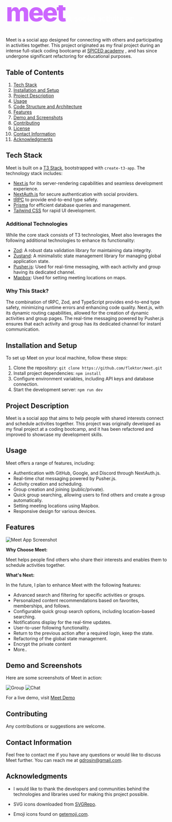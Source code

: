 <svg width="400" height="60" xmlns="http://www.w3.org/2000/svg">
 <text x="0" y="50" font-size="5rem" fill="#cc66ff" style="font-weight: 800; letter-spacing: -0.05em">
      meet
    </text>
    <text x="190" y="50" font-size="24" fill="#fff">A social activity app</text>
</svg>

#

Meet is a social app designed for connecting with others and participating in activities together. This project originated as my final project during an intense full-stack coding bootcamp at [SPICED academy](https://www.spiced-academy.com/en) , and has since undergone significant refactoring for educational purposes.

## Table of Contents

1. [Tech Stack](#tech-stack)
2. [Installation and Setup](#installation-and-setup)
3. [Project Description](#project-description)
4. [Usage](#usage)
5. [Code Structure and Architecture](#code-structure-and-architecture)
6. [Features](#features)
7. [Demo and Screenshots](#demo-and-screenshots)
8. [Contributing](#contributing)
9. [License](#license)
10. [Contact Information](#contact-information)
11. [Acknowledgments](#acknowledgments)

## Tech Stack

Meet is built on a [T3 Stack](https://create.t3.gg/), bootstrapped with `create-t3-app`. The technology stack includes:

- [Next.js](https://nextjs.org) for its server-rendering capabilities and seamless development experience.
- [NextAuth.js](https://next-auth.js.org) for secure authentication with social providers.
- [tRPC](https://trpc.io) to provide end-to-end type safety.
- [Prisma](https://prisma.io) for efficient database queries and management.
- [Tailwind CSS](https://tailwindcss.com) for rapid UI development.

### Additional Technologies

While the core stack consists of T3 technologies, Meet also leverages the following additional technologies to enhance its functionality:

- [Zod](https://github.com/colinhacks/zod): A robust data validation library for maintaining data integrity.
- [Zustand](https://zustand-demo.pmnd.rs/): A minimalistic state management library for managing global application state.
- [Pusher.js](https://pusher.com/): Used for real-time messaging, with each activity and group having its dedicated channel.
- [Mapbox](https://www.mapbox.com): Used for setting meeting locations on maps.

### Why This Stack?

The combination of tRPC, Zod, and TypeScript provides end-to-end type safety, minimizing runtime errors and enhancing code quality. Next.js, with its dynamic routing capabilities, allowed for the creation of dynamic activities and group pages. The real-time messaging powered by Pusher.js ensures that each activity and group has its dedicated channel for instant communication.

## Installation and Setup

To set up Meet on your local machine, follow these steps:

1. Clone the repository: `git clone https://github.com/flektor/meet.git`
2. Install project dependencies: `npm install`
3. Configure environment variables, including API keys and database connection.
4. Start the development server: `npm run dev`

## Project Description

Meet is a social app that aims to help people with shared interests connect and schedule activities together. This project was originally developed as my final project at a coding bootcamp, and it has been refactored and improved to showcase my development skills.

## Usage

Meet offers a range of features, including:

- Authentication with GitHub, Google, and Discord through NextAuth.js.
- Real-time chat messaging powered by Pusher.js.
- Activity creation and scheduling.
- Group creation and joining (public/private).
- Quick group searching, allowing users to find others and create a group automatically.
- Setting meeting locations using Mapbox.
- Responsive design for various devices.

## Features

![Meet App Screenshot](./public/screenshots/activities.png)

**Why Choose Meet:**

Meet helps people find others who share their interests and enables them to schedule activities together.

**What's Next:**

In the future, I plan to enhance Meet with the following features:

- Advanced search and filtering for specific activities or groups.
- Personalized content recommendations based on favorites, memberships, and follows.
- Configurable quick group search options, including location-based searching.
- Notifications display for the real-time updates.
- User-to-user following functionality.
- Return to the previous action after a required login, keep the state.
- Refactoring of the global state management.
- Encrypt the private content
- More..

## Demo and Screenshots

Here are some screenshots of Meet in action:

![Group](./public/screenshots/group.png)
![Chat](./public/screenshots/group_chat.png)

For a live demo, visit [Meet Demo](https://meet-demo.vercel.app)

## Contributing

Any contributions or suggestions are welcome.

<!-- If you'd like to contribute to Meet, please follow our [Contribution Guidelines](link-to-contribution-guidelines.md).

## License

Meet is released under the [MIT License](link-to-license.md). -->

## Contact Information

Feel free to contact me if you have any questions or would like to discuss Meet further. You can reach me at [gdrosin@gmail.com](mailto:gdrosin@gmail.com).

## Acknowledgments

- I would like to thank the developers and communities behind the technologies and libraries used for making this project possible.

- SVG icons downloaded from [SVGRepo](https://www.svgrepo.com/).

- Emoji icons found on [getemoji.com](https://www.getemoji.com/).
